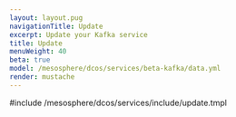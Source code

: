 ```yaml
---
layout: layout.pug
navigationTitle: Update
excerpt: Update your Kafka service
title: Update 
menuWeight: 40
beta: true
model: /mesosphere/dcos/services/beta-kafka/data.yml
render: mustache
---
```


#include /mesosphere/dcos/services/include/update.tmpl
